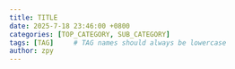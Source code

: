 ```yaml
---
title: TITLE
date: 2025-7-18 23:46:00 +0800
categories: [TOP_CATEGORY, SUB_CATEGORY]
tags: [TAG]     # TAG names should always be lowercase
author: zpy
---
```

